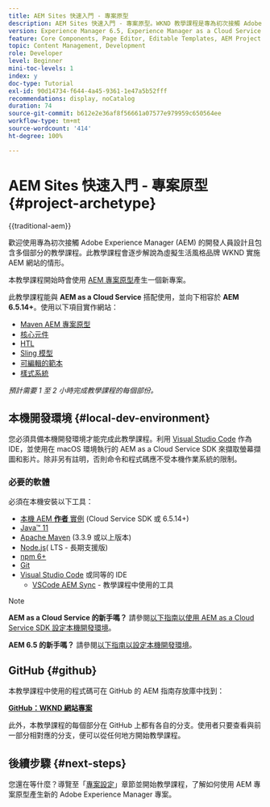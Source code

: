 ```yaml
---
title: AEM Sites 快速入門 - 專案原型
description: AEM Sites 快速入門 - 專案原型。WKND 教學課程是專為初次接觸 Adobe Experience Manager 的開發人員設計且包含多個部分的教學課程。此教學課程會逐步解說為虛構生活風格品牌 WKND 實施 AEM 網站的情形。此教學課程涵蓋基礎主題，例如專案設定、Maven 原型、核心元件、可編輯的範本、用戶端程式庫以及元件開發。
version: Experience Manager 6.5, Experience Manager as a Cloud Service
feature: Core Components, Page Editor, Editable Templates, AEM Project Archetype
topic: Content Management, Development
role: Developer
level: Beginner
mini-toc-levels: 1
index: y
doc-type: Tutorial
exl-id: 90d14734-f644-4a45-9361-1e47a5b52fff
recommendations: display, noCatalog
duration: 74
source-git-commit: b612e2e36af8f56661a07577e979959c650564ee
workflow-type: tm+mt
source-wordcount: '414'
ht-degree: 100%

---
```


# AEM Sites 快速入門 - 專案原型 {#project-archetype}

{{traditional-aem}}

歡迎使用專為初次接觸 Adobe Experience Manager (AEM) 的開發人員設計且包含多個部分的教學課程。此教學課程會逐步解說為虛擬生活風格品牌 WKND 實施 AEM 網站的情形。

本教學課程開始時會使用 [AEM 專案原型](https://experienceleague.adobe.com/docs/experience-manager-core-components/using/developing/archetype/overview.html)產生一個新專案。

此教學課程能與 **AEM as a Cloud Service** 搭配使用，並向下相容於 **AEM 6.5.14+**。使用以下項目實作網站：

* [Maven AEM 專案原型](https://experienceleague.adobe.com/docs/experience-manager-core-components/using/developing/archetype/overview.html?lang=zh-Hant)
* [核心元件](https://experienceleague.adobe.com/docs/experience-manager-core-components/using/introduction.html)
* [HTL](https://experienceleague.adobe.com/docs/experience-manager-htl/content/getting-started.html)
* [Sling 模型](https://sling.apache.org/documentation/bundles/models.html)
* [可編輯的範本](https://experienceleague.adobe.com/docs/experience-manager-learn/sites/page-authoring/template-editor-feature-video-use.html)
* [樣式系統](https://experienceleague.adobe.com/docs/experience-manager-learn/sites/page-authoring/style-system-feature-video-use.html)

*預計需要 1 至 2 小時完成教學課程的每個部份。*

## 本機開發環境 {#local-dev-environment}

您必須具備本機開發環境才能完成此教學課程。利用 [Visual Studio Code](https://code.visualstudio.com/) 作為 IDE，並使用在 macOS 環境執行的 AEM as a Cloud Service SDK 來擷取螢幕擷圖和影片。除非另有註明，否則命令和程式碼應不受本機作業系統的限制。

### 必要的軟體

必須在本機安裝以下工具：

* [本機 AEM **作者** 實例](https://experience.adobe.com/#/downloads) (Cloud Service SDK 或 6.5.14+)
* [Java™ 11](https://downloads.experiencecloud.adobe.com/content/software-distribution/en/general.html)
* [Apache Maven](https://maven.apache.org/) (3.3.9 或以上版本)
* [Node.js](https://nodejs.org/en/)&#x200B;( LTS - 長期支援版)
* [npm 6+](https://www.npmjs.com/)
* [Git](https://git-scm.com/)
* [Visual Studio Code](https://code.visualstudio.com/) 或同等的 IDE
   * [VSCode AEM Sync](https://marketplace.visualstudio.com/items?itemName=yamato-ltd.vscode-aem-sync) - 教學課程中使用的工具

>[!NOTE]
>
> **AEM as a Cloud Service 的新手嗎？** 請參閱[以下指南以使用 AEM as a Cloud Service SDK 設定本機開發環境](https://experienceleague.adobe.com/docs/experience-manager-learn/cloud-service/local-development-environment-set-up/overview.html)。
>
> **AEM 6.5 的新手嗎？** 請參閱[以下指南以設定本機開發環境](https://experienceleague.adobe.com/docs/experience-manager-learn/foundation/development/set-up-a-local-aem-development-environment.html)。

## GitHub {#github}

本教學課程中使用的程式碼可在 GitHub 的 AEM 指南存放庫中找到：

**[GitHub：WKND 網站專案](https://github.com/adobe/aem-guides-wknd)**

此外，本教學課程的每個部分在 GitHub 上都有各自的分支。使用者只要查看與前一部分相對應的分支，便可以從任何地方開始教學課程。

## 後續步驟 {#next-steps}

您還在等什麼？導覽至「[專案設定](project-setup.md)」章節並開始教學課程，了解如何使用 AEM 專案原型產生新的 Adobe Experience Manager 專案。

